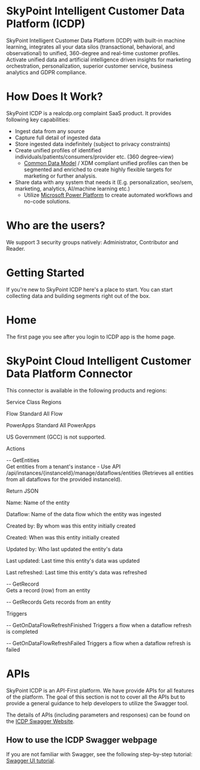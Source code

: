 # SkyPoint Intelligent Customer Data Platform (ICDP)

SkyPoint Intelligent Customer Data Platform (ICDP) with built-in machine learning, integrates all your data silos (transactional, behavioral, and observational) to unified, 360-degree and real-time customer profiles. Activate unified data and artificial intelligence driven insights for marketing orchestration, personalization, superior customer service, business analytics and GDPR compliance. 

# How Does It Work?

SkyPoint ICDP is a realcdp.org complaint SaaS product. It provides following key capabilities:

- Ingest data from any source
- Capture full detail of ingested data
- Store ingested data indefinitely (subject to privacy constraints)
- Create unified profiles of identified individuals/patients/consumers/provider etc. (360 degree-view)
  - [Common Data Model](https://docs.microsoft.com/common-data-model/) / XDM compliant unified profiles can then be segmented and enriched to create highly flexible targets for marketing or further analysis.
- Share data with any system that needs it (E.g. personalization, seo/sem, marketing, analytics, AI/machine learning etc.)
  - Utilize [Microsoft Power Platform](https://powerplatform.microsoft.com/en-us/) to create automated workflows and no-code solutions.

# Who are the users?

We support 3 security groups natively: Administrator, Contributor and Reader. 

# Getting Started

If you're new to SkyPoint ICDP here's a place to start. You can start collecting data and building segments right out of the box.

# Home 

The first page you see after you login to ICDP app is the home page.

# SkyPoint Cloud Intelligent Customer Data Platform Connector 

This connector is available in the following products and regions:

Service	    Class	    Regions

Flow	      Standard	All Flow  

PowerApps	  Standard	All PowerApps 

US Government (GCC) is not supported. 

Actions

-- GetEntities	
Get entities from a tenant's instance - Use API /api/instances/{instanceId}/manage/dataflows/entities (Retrieves all entities from all dataflows for the provided instanceId).

Return JSON

Name: Name of the entity

Dataflow: Name of the data flow which the entity was ingested

Created by: By whom was this entity initially created

Created: When was this entity initially created

Updated by: Who last updated the entity's data 

Last updated: Last time this entity's data was updated

Last refreshed: Last time this entity's data was refreshed

-- GetRecord 	
Gets a record (row) from an entity

-- GetRecords 
Gets records from an entity

Triggers 

-- GetOnDataFlowRefreshFinished
Triggers a flow when a dataflow refresh is completed

-- GetOnDataFlowRefreshFailed 
Triggers a flow when a dataflow refresh is failed 

# APIs
    
SkyPoint ICDP is an API-First platform. We have provide APIs for all features of the platform. The goal of this section is not to cover all the APIs but to provide a general guidance to help developers to utilize the Swagger tool. 

The details of APIs (including parameters and responses) can be found on the [ICDP Swagger Website](https://sicdpservices.azurewebsites.net/swagger).

## How to use the ICDP Swagger webpage

If you are not familiar with Swagger, see the following step-by-step tutorial: [Swagger UI tutorial](https://idratherbewriting.com/learnapidoc/pubapis_swagger.html).
